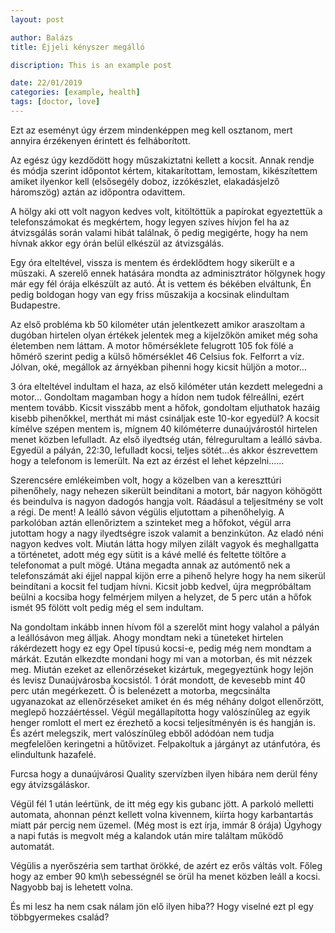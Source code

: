 ```yaml
---
layout: post

author: Balázs
title: Éjjeli kényszer megálló

discription: This is an example post

date: 22/01/2019
categories: [example, health]
tags: [doctor, love]
---
```

Ezt az eseményt úgy érzem mindenképpen meg kell osztanom, mert annyira érzékenyen érintett és felháborított.

Az egész úgy kezdődött hogy műszakiztatni kellett a kocsit. Annak rendje és módja szerint időpontot kértem, kitakarítottam, lemostam,  kikészítettem amiket ilyenkor kell (elsősegély doboz, izzókészlet, elakadásjelző háromszög) aztán az időpontra odavittem.

A hölgy aki ott volt nagyon kedves volt, kitöltöttük a papírokat egyeztettük a telefonszámokat és megkértem, hogy legyen szíves hívjon fel ha az átvizsgálás során valami hibát találnak, ő pedig megigérte, hogy ha nem hívnak akkor egy órán belül elkészül az átvizsgálás.

Egy óra elteltével, vissza is mentem és érdeklődtem hogy sikerült e a műszaki. A szerelő ennek hatására mondta az adminisztrátor hölgynek hogy már egy fél órája elkészült az autó. Át is vettem és békében elváltunk, Én pedig boldogan hogy van egy friss műszakija a kocsinak elindultam Budapestre.

Az első probléma kb 50 kilométer után jelentkezett amikor araszoltam a dugóban hirtelen olyan értékek jelentek meg a kijelzőkön amiket még soha életemben nem láttam. A motor hőmérséklete felugrott 105 fok fölé a hőmérő szerint pedig a külső hőmérséklet 46 Celsius fok. Felforrt a víz. Jólvan, oké, megállok az árnyékban pihenni hogy kicsit hüljön a motor...

3 óra elteltével indultam el haza, az első kilóméter után kezdett melegedni a motor... Gondoltam magamban hogy a hídon nem tudok félreállni, ezért mentem tovább. Kicsit visszább ment a hőfok, gondoltam eljuthatok hazáig kisebb pihenőkkel, merthát mi mást csináljak este 10-kor egyedül? A kocsit kímélve szépen mentem is, mígnem 40 kilóméterre dunaújvárostól hirtelen menet közben lefulladt. Az első ilyedtség után, félregurultam a leálló sávba. Egyedül a pályán, 22:30, lefulladt kocsi, teljes sötét...és akkor észrevettem hogy a telefonom is lemerült. Na ezt az érzést el lehet képzelni......

Szerencsére emlékeimben volt, hogy a közelben van a kereszttúri pihenőhely, nagy nehezen sikerült beindítani a motort, bár nagyon köhögött és beindulva is nagyon dadogós hangja volt. Ráadásul a teljesítmény se volt a régi. De ment! A leálló sávon végülis eljutottam a pihenőhelyig. A parkolóban aztán ellenőriztem a szinteket meg a hőfokot, végül arra jutottam hogy a nagy ilyedtségre iszok valamit a benzinkúton. Az eladó néni nagyon kedves volt. Miután látta hogy milyen zilált vagyok és meghallgatta a történetet, adott még egy sütit is a kávé mellé és feltette töltőre a telefonomat a pult mögé. Utána megadta annak az autómentő nek a telefonszámát aki éjjel nappal kijön erre a pihenő helyre hogy ha nem sikerül beindítani a kocsit fel tudjam hívni. Kicsit jobb kedvel, újra megpróbáltam beülni a kocsiba hogy felmérjem milyen a helyzet, de 5 perc után a hőfok ismét 95 fölött volt pedig még el sem indultam.

Na gondoltam inkább innen hívom föl a szerelőt mint hogy valahol a pályán a leállósávon meg álljak. Ahogy mondtam neki a tüneteket hirtelen rákérdezett hogy ez egy Opel típusú kocsi-e, pedig még nem mondtam a márkát. Ezután elkezdte mondani hogy mi van a motorban, és mit nézzek meg. Miután ezeket az ellenőrzéseket kizártuk, megegyeztünk hogy lejön és levisz Dunaújvárosba kocsistól. 1 órát mondott, de kevesebb mint 40 perc után megérkezett. Ő is belenézett a motorba, megcsinálta ugyanazokat az ellenőrzéseket amiket én és még néhány dolgot ellenőrzött, meglepő hozzáértéssel. Végül megállapította hogy valószínűleg az egyik henger romlott el mert ez érezhető a kocsi teljesítményén is és hangján is. És azért melegszik, mert valószínűleg ebből adódóan nem tudja megfelelően keringetni a hűtővizet. Felpakoltuk a járgányt az utánfutóra, és elindultunk hazafelé.

Furcsa hogy a dunaújvárosi Quality szervízben ilyen hibára nem derül fény egy átvizsgáláskor.

Végül fél 1 után leértünk, de itt még egy kis gubanc jött. A parkoló melletti automata, ahonnan pénzt kellett volna kivennem, kiírta hogy karbantartás miatt pár percig nem üzemel. (Még most is ezt írja, immár 8 órája) Úgyhogy a napi futás is megvolt még a kalandok után mire találtam működő automatát.

Végülis a nyerőszéria sem tarthat örökké, de azért ez erős váltás volt. Főleg hogy az ember 90 km\h sebességnél se örül ha menet közben leáll a kocsi. Nagyobb baj is lehetett volna.

És mi lesz ha nem csak nálam jön elő ilyen hiba?? Hogy viselné ezt pl egy többgyermekes család?